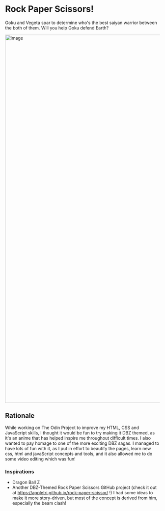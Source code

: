 # Rock Paper Scissors!
Goku and Vegeta spar to determine who's the best saiyan warrior between the both of them. Will you help Goku defend Earth?

<img width="1920" height="1200" alt="image" src="https://github.com/user-attachments/assets/a053419b-7b83-48a1-be09-9bbc24ee723f" />

## Rationale
While working on The Odin Project to improve my HTML, CSS and JavaScript skills, I thought it would be fun to try making it DBZ themed, as it's an anime that has helped inspire me throughout difficult times.
I also wanted to pay homage to one of the more exciting DBZ sagas.
I managed to have lots of fun with it, as I put in effort to beautify the pages, learn new css, html and javaScript concepts and tools, and it also allowed me to do some video editing which was fun!

### Inspirations
- Dragon Ball Z
- Another DBZ-Themed Rock Paper Scissors GitHub project (check it out at https://appletri.github.io/rock-paper-scissor/ !) I had some ideas to make it more story-driven, but most of the concept is derived from him, especially the beam clash! 
